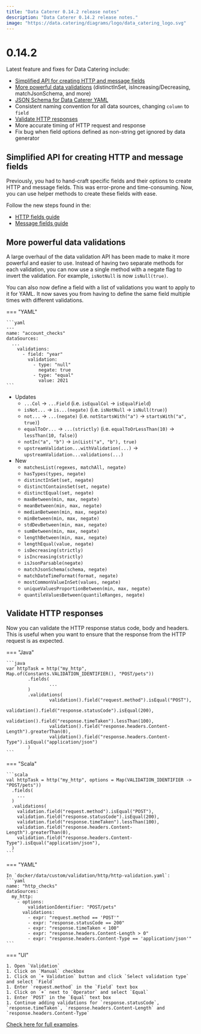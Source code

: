 ```yaml
---
title: "Data Caterer 0.14.2 release notes"
description: "Data Caterer 0.14.2 release notes."
image: "https://data.catering/diagrams/logo/data_catering_logo.svg"
---
```


# 0.14.2

Latest feature and fixes for Data Catering include:

- [Simplified API for creating HTTP and message fields](#simplified-api-for-creating-http-and-message-fields)
- [More powerful data validations](#more-powerful-data-validations) (distinctInSet, isIncreasing/Decreasing, matchJsonSchema, and more)
- [JSON Schema for Data Caterer YAML](https://github.com/data-catering/data-caterer-example/blob/main/schema/data-caterer-latest.json)
- Consistent naming convention for all data sources, changing `column` to `field`
- [Validate HTTP responses](#validate-http-responses)
- More accurate timing of HTTP request and response
- Fix bug when field options defined as non-string get ignored by data generator

## Simplified API for creating HTTP and message fields

Previously, you had to hand-craft specific fields and their options to create HTTP and message fields. 
This was error-prone and time-consuming. Now, you can use helper methods to create these fields with ease.

Follow the new steps found in the:
- [HTTP fields guide](../../docs/guide/data-source/http/http.md#no-openapiswagger)
- [Message fields guide](../../docs/guide/data-source/messaging/kafka.md#schema)

## More powerful data validations

A large overhaul of the data validation API has been made to make it more powerful and easier to use.
Instead of having two separate methods for each validation, you can now use a single method with a negate flag to 
invert the validation. For example, `isNotNull` is now `isNull(true)`.

You can also now define a field with a list of validations you want to apply to it for YAML. It now saves you from having to
define the same field multiple times with different validations.

=== "YAML"

    ```yaml
    ---
    name: "account_checks"
    dataSources:
      ...
        validations:
          - field: "year"
            validation:
              - type: "null"
                negate: true
              - type: "equal"
                value: 2021
    ```

- Updates
    - `...Col` -> `...Field` (i.e. `isEqualCol` -> `isEqualField`)
    - `isNot...` -> `is...(negate)` (i.e. `isNotNull` -> `isNull(true)`)
    - `not...` -> `...(negate)` (i.e. `notStartsWith("a")` -> `startsWith("a", true)`)
    - `equalToOr...` -> `...(strictly)` (i.e. `equalToOrLessThan(10)` -> `lessThan(10, false)`)
    - `notIn("a", "b")` -> `in(List("a", "b"), true)`
    - `upstreamValidation...withValidation(...)` -> `upstreamValidation...validations(...)`
- New
    - `matchesList(regexes, matchAll, negate)`
    - `hasTypes(types, negate)`
    - `distinctInSet(set, negate)`
    - `distinctContainsSet(set, negate)`
    - `distinctEqual(set, negate)`
    - `maxBetween(min, max, negate)`
    - `meanBetween(min, max, negate)`
    - `medianBetween(min, max, negate)`
    - `minBetween(min, max, negate)`
    - `stdDevBetween(min, max, negate)`
    - `sumBetween(min, max, negate)`
    - `lengthBetween(min, max, negate)`
    - `lengthEqual(value, negate)`
    - `isDecreasing(strictly)`
    - `isIncreasing(strictly)`
    - `isJsonParsable(negate)`
    - `matchJsonSchema(schema, negate)`
    - `matchDateTimeFormat(format, negate)`
    - `mostCommonValueInSet(values, negate)`
    - `uniqueValuesProportionBetween(min, max, negate)`
    - `quantileValuesBetween(quantileRanges, negate)`

## Validate HTTP responses

Now you can validate the HTTP response status code, body and headers. This is useful when you want to ensure that the response
from the HTTP request is as expected.

=== "Java"

    ```java
    var httpTask = http("my_http", Map.of(Constants.VALIDATION_IDENTIFIER(), "POST/pets"))
            .fields(
                    ...
            )
            .validations(
                    validation().field("request.method").isEqual("POST"),
                    validation().field("response.statusCode").isEqual(200),
                    validation().field("response.timeTaken").lessThan(100),
                    validation().field("response.headers.Content-Length").greaterThan(0),
                    validation().field("response.headers.Content-Type").isEqual("application/json")
            )
    ```

=== "Scala"

    ```scala
    val httpTask = http("my_http", options = Map(VALIDATION_IDENTIFIER -> "POST/pets"))
      .fields(
        ...
      )
      .validations(
        validation.field("request.method").isEqual("POST"),
        validation.field("response.statusCode").isEqual(200),
        validation.field("response.timeTaken").lessThan(100),
        validation.field("response.headers.Content-Length").greaterThan(0),
        validation.field("response.headers.Content-Type").isEqual("application/json"),
      )
    ```

=== "YAML"

    In `docker/data/custom/validation/http/http-validation.yaml`:
    ```yaml
    name: "http_checks"
    dataSources:
      my_http:
        - options:
            validationIdentifier: "POST/pets"
          validations:
            - expr: "request.method == 'POST'"
            - expr: "response.statusCode == 200"
            - expr: "response.timeTaken < 100"
            - expr: "response.headers.Content-Length > 0"
            - expr: "response.headers.Content-Type == 'application/json'"
    ```

=== "UI"

    1. Open `Validation`
    1. Click on `Manual` checkbox
    1. Click on `+ Validation` button and click `Select validation type` and select `Field`
    1. Enter `request.method` in the `Field` text box
    1. Click on `+` next to `Operator` and select `Equal`
    1. Enter `POST` in the `Equal` text box
    1. Continue adding validations for `response.statusCode`, `response.timeTaken`, `response.headers.Content-Length` and `response.headers.Content-Type`

[Check here for full examples](https://github.com/data-catering/data-caterer-example).
